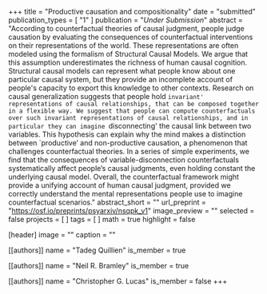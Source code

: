 +++
title = "Productive causation and compositionality"
date = "submitted"
publication_types = [ "1" ]
publication = "_Under Submission_"
abstract = "According to counterfactual theories of causal judgment, people judge causation by evaluating the consequences of counterfactual interventions on their representations of the world. These representations are often modeled using the formalism of Structural Causal Models. We argue that this assumption underestimates the richness of human causal cognition. Structural causal models can represent what people know about one particular causal system, but they provide an incomplete account of people's capacity to export this knowledge to other contexts. Research on causal generalization suggests that people hold `invariant' representations of causal relationships, that can be composed together in a flexible way. We suggest that people can compute counterfactuals over such invariant representations of causal relationships, and in particular they can imagine `disconnecting' the causal link between two variables. This hypothesis can explain why the mind makes a distinction between `productive’ and non-productive causation, a phenomenon that challenges counterfactual theories. In a series of simple experiments, we find that the consequences of variable-disconnection counterfactuals systematically affect people’s causal judgments, even holding constant the underlying causal model. Overall, the counterfactual framework might provide a unifying account of human causal judgment, provided we correctly understand the mental representations people use to imagine counterfactual scenarios."
abstract_short = ""
url_preprint = "https://osf.io/preprints/psyarxiv/nsqpk_v1"
image_preview = ""
selected = false
projects = [ ]
tags = [ ]
math = true
highlight = false

[header]
image = ""
caption = ""

[[authors]]
name = "Tadeg Quillien"
is_member = true

[[authors]]
name = "Neil R. Bramley"
is_member = true

[[authors]]
name = "Christopher G. Lucas"
is_member = false
+++

